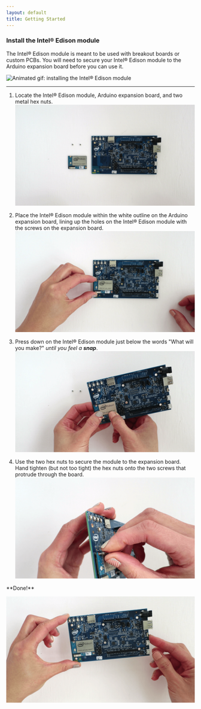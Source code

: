 ```yaml
---
layout: default
title: Getting Started
---
```


### Install the Intel® Edison module

The Intel® Edison module is meant to be used with breakout boards or custom PCBs. You will need to secure your Intel® Edison module to the Arduino expansion board before you can use it.

![Animated gif: installing the Intel® Edison module](images/module_install-animated.gif)

---

1. Locate the Intel® Edison module, Arduino expansion board, and two metal hex nuts.
  ![Parts needed when installing the Intel® Edison module](images/module_install-overview.png)

2. Place the Intel® Edison module within the white outline on the Arduino expansion board, lining up the holes on the Intel® Edison module with the screws on the expansion board.
    ![Placement of Intel® Edison module on Arduino expansion board](images/module_install-placement.png)

3. Press down on the Intel® Edison module just below the words "What will you make?" _until you feel a **snap**_.
  ![Press down on Intel® Edison module](images/module_install-press_down.png)

4. Use the two hex nuts to secure the module to the expansion board. Hand tighten (but not too tight) the hex nuts onto the two screws that protrude through the board.
  ![Securing module with hex nut](images/module_install-screws.png)

<div class="callout done" markdown="1">
**Done!**

![Intel® Edison module installed](images/module_install-done.png)
</div>